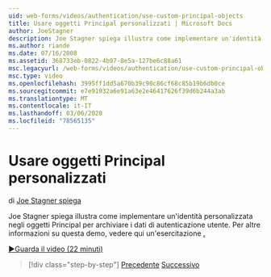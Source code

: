 ```yaml
---
uid: web-forms/videos/authentication/use-custom-principal-objects
title: Usare oggetti Principal personalizzati | Microsoft Docs
author: JoeStagner
description: Joe Stagner spiega illustra come implementare un'identità personalizzata negli oggetti Principal per archiviare i dati di autenticazione utente. Per ulteriori informazioni su questa demo,...
ms.author: riande
ms.date: 07/16/2008
ms.assetid: 368733eb-0822-4b97-8e5a-127be6c88a61
msc.legacyurl: /web-forms/videos/authentication/use-custom-principal-objects
msc.type: video
ms.openlocfilehash: 3995ff1dd5a670b39c90c86cf68c85b19b6db0ce
ms.sourcegitcommit: e7e91932a6e91a63e2e46417626f39d6b244a3ab
ms.translationtype: MT
ms.contentlocale: it-IT
ms.lasthandoff: 03/06/2020
ms.locfileid: "78565135"
---
```

# <a name="use-custom-principal-objects"></a>Usare oggetti Principal personalizzati

di [Joe Stagner spiega](https://github.com/JoeStagner)

Joe Stagner spiega illustra come implementare un'identità personalizzata negli oggetti Principal per archiviare i dati di autenticazione utente. Per altre informazioni su questa demo, vedere qui un'esercitazione [.](../../overview/older-versions-security/introduction/forms-authentication-configuration-and-advanced-topics-vb.md)

[&#9654;Guarda il video (22 minuti)](https://channel9.msdn.com/Blogs/ASP-NET-Site-Videos/use-custom-principal-objects)

> [!div class="step-by-step"]
> [Precedente](add-custom-data-to-the-authentication-method.md)
> [Successivo](understanding-aspnet-memberships.md)
